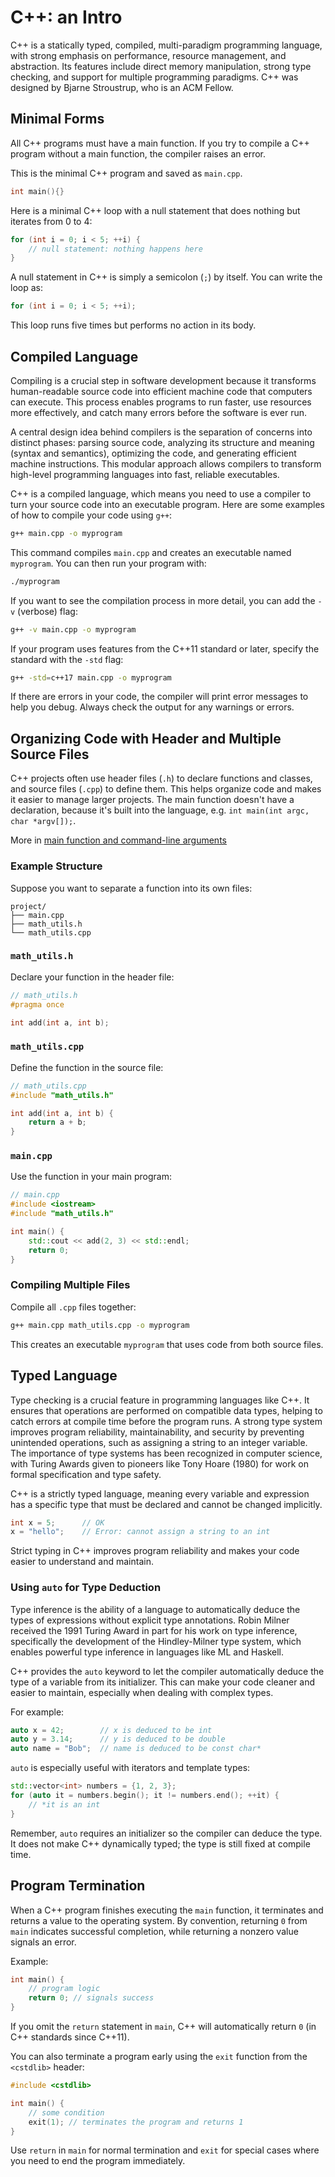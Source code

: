 # C++: an Intro

C++ is a statically typed, compiled, multi-paradigm programming language, with strong emphasis on performance, resource management, and abstraction. Its features include direct memory manipulation, strong type checking, and support for multiple programming paradigms. C++ was designed by Bjarne Stroustrup, who is an ACM Fellow. 


## Minimal Forms

All C++ programs must have a main function. If you try to compile a C++ program without a main function, the compiler raises an error.

This is the minimal C++ program and saved as `main.cpp`. 
```cpp
int main(){}
```

Here is a minimal C++ loop with a null statement that does nothing but iterates from 0 to 4:

```cpp
for (int i = 0; i < 5; ++i) {
    // null statement: nothing happens here
}
```

A null statement in C++ is simply a semicolon (`;`) by itself. You can write the loop as:

```cpp
for (int i = 0; i < 5; ++i);
```

This loop runs five times but performs no action in its body.

## Compiled Language

Compiling is a crucial step in software development because it transforms human-readable source code into efficient machine code that computers can execute. This process enables programs to run faster, use resources more effectively, and catch many errors before the software is ever run. 

A central design idea behind compilers is the separation of concerns into distinct phases: parsing source code, analyzing its structure and meaning (syntax and semantics), optimizing the code, and generating efficient machine instructions. This modular approach allows compilers to transform high-level programming languages into fast, reliable executables.

C++ is a compiled language, which means you need to use a compiler to turn your source code into an executable program. Here are some examples of how to compile your code using `g++`:

```sh
g++ main.cpp -o myprogram
```

This command compiles `main.cpp` and creates an executable named `myprogram`. You can then run your program with:

```sh
./myprogram
```

If you want to see the compilation process in more detail, you can add the `-v` (verbose) flag:

```sh
g++ -v main.cpp -o myprogram
```

If your program uses features from the C++11 standard or later, specify the standard with the `-std` flag:

```sh
g++ -std=c++17 main.cpp -o myprogram
```

If there are errors in your code, the compiler will print error messages to help you debug. Always check the output for any warnings or errors.

## Organizing Code with Header and Multiple Source Files

C++ projects often use header files (`.h`) to declare functions and classes, and source files (`.cpp`) to define them. This helps organize code and makes it easier to manage larger projects. The main function doesn't have a declaration, because it's built into the language, e.g. `int main(int argc, char *argv[]);`.

More in [main function and command-line arguments](https://learn.microsoft.com/en-us/cpp/cpp/main-function-command-line-args?view=msvc-170)

### Example Structure

Suppose you want to separate a function into its own files:

```
project/
├── main.cpp
├── math_utils.h
└── math_utils.cpp
```

### `math_utils.h`

Declare your function in the header file:

```cpp
// math_utils.h
#pragma once

int add(int a, int b);
```

### `math_utils.cpp`

Define the function in the source file:

```cpp
// math_utils.cpp
#include "math_utils.h"

int add(int a, int b) {
    return a + b;
}
```

### `main.cpp`

Use the function in your main program:

```cpp
// main.cpp
#include <iostream>
#include "math_utils.h"

int main() {
    std::cout << add(2, 3) << std::endl;
    return 0;
}
```

### Compiling Multiple Files

Compile all `.cpp` files together:

```sh
g++ main.cpp math_utils.cpp -o myprogram
```

This creates an executable `myprogram` that uses code from both source files.


## Typed Language

Type checking is a crucial feature in programming languages like C++. It ensures that operations are performed on compatible data types, helping to catch errors at compile time before the program runs. A strong type system improves program reliability, maintainability, and security by preventing unintended operations, such as assigning a string to an integer variable. The importance of type systems has been recognized in computer science, with Turing Awards given to pioneers like Tony Hoare (1980) for work on formal specification and type safety.

C++ is a strictly typed language, meaning every variable and expression has a specific type that must be declared and cannot be changed implicitly. 

```cpp
int x = 5;      // OK
x = "hello";    // Error: cannot assign a string to an int
```

Strict typing in C++ improves program reliability and makes your code easier to understand and maintain.

### Using `auto` for Type Deduction

Type inference is the ability of a language to automatically deduce the types of expressions without explicit type annotations. Robin Milner received the 1991 Turing Award in part for his work on type inference, specifically the development of the Hindley-Milner type system, which enables powerful type inference in languages like ML and Haskell. 

C++ provides the `auto` keyword to let the compiler automatically deduce the type of a variable from its initializer. This can make your code cleaner and easier to maintain, especially when dealing with complex types.

For example:

```cpp
auto x = 42;        // x is deduced to be int
auto y = 3.14;      // y is deduced to be double
auto name = "Bob";  // name is deduced to be const char*
```

`auto` is especially useful with iterators and template types:

```cpp
std::vector<int> numbers = {1, 2, 3};
for (auto it = numbers.begin(); it != numbers.end(); ++it) {
    // *it is an int
}
```

Remember, `auto` requires an initializer so the compiler can deduce the type. It does not make C++ dynamically typed; the type is still fixed at compile time.

## Program Termination

When a C++ program finishes executing the `main` function, it terminates and returns a value to the operating system. By convention, returning `0` from `main` indicates successful completion, while returning a nonzero value signals an error.

Example:

```cpp
int main() {
    // program logic
    return 0; // signals success
}
```

If you omit the `return` statement in `main`, C++ will automatically return `0` (in C++ standards since C++11).

You can also terminate a program early using the `exit` function from the `<cstdlib>` header:

```cpp
#include <cstdlib>

int main() {
    // some condition
    exit(1); // terminates the program and returns 1
}
```

Use `return` in `main` for normal termination and `exit` for special cases where you need to end the program immediately.
